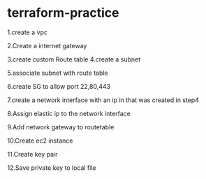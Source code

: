 # terraform-practice

1.create a vpc

2.Create a internet gateway

3.create custom Route table
4.create a subnet

5.associate subnet with route table

6.create SG to allow port 22,80,443

7.create a network interface with an ip in that was created in step4

8.Assign elastic ip to the network interface

9.Add network gateway to routetable

10.Create ec2 instance 

11.Create key pair

12.Save private key to local file